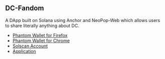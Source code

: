 ## DC-Fandom

A DApp built on Solana using Anchor and NeoPop-Web which allows users to share literally anything about DC.

- [Phantom Wallet for Firefox](https://addons.mozilla.org/en-US/firefox/addon/phantom-app/)
- [Phantom Wallet for Chrome](https://chrome.google.com/webstore/detail/phantom/bfnaelmomeimhlpmgjnjophhpkkoljpa?hl=en)
- [Solscan Account](https://explorer.solana.com/address/3LKwP6PniJASRhjm4JvcdThyG7VAanYzSwA2QWP1za6a?cluster=devnet)
- [Application](https://dc-fandom.vercel.app/)

